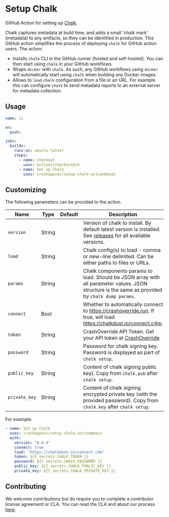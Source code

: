 # Setup Chalk

GitHub Action for setting up [Chalk].

Chalk captures metadata at build time, and adds a small 'chalk mark' (metadata)
to any artifacts, so they can be identified in production. This GitHub action
simplifies the process of deploying `chalk` for GitHub action users. The
action:

- Installs `chalk` CLI in the GitHub runner (hosted and
  self-hosted). You can then start using `chalk` in your GitHub workflows.
- Wraps `docker` with `chalk`. As such, any GitHub workflows using `docker`
  will automatically start using `chalk` when building any Docker images.
- Allows to `load` `chalk` configuration from a file or an URL. For
  example this can configure `chalk` to send metadata reports to an
  external server for metadata collection.

## Usage

```yaml
name: ci

on:
  push:

jobs:
  buildx:
    runs-on: ubuntu-latest
    steps:
      - name: Checkout
        uses: actions/checkout@v4
      - name: Set up Chalk
        uses: crashappsec/setup-chalk-action@main
```

## Customizing

The following parameters can be provided to the action.

| Name          | Type   | Default | Description                                                                                                                                     |
| ------------- | ------ | ------- | ----------------------------------------------------------------------------------------------------------------------------------------------- |
| `version`     | String |         | Version of chalk to install. By default latest version is installed. See [releases] for all available versions.                                 |
| `load`        | String |         | Chalk config(s) to load - comma or new-line delimited. Can be either paths to files or URLs.                                                    |
| `params`      | String |         | Chalk components params to load. Should be JSON array with all parameter values. JSON structure is the same as provided by `chalk dump params`. |
| `connect`     | Bool   |         | Whether to automatically connect to https://crashoverride.run. If true, will load https://chalkdust.io/connect.c4m.                             |
| `token`       | String |         | CrashOverride API Token. Get your API token at [CrashOverride]                                                                                  |
| `password`    | String |         | Password for chalk signing key. Password is displayed as part of `chalk setup`.                                                                 |
| `public_key`  | String |         | Content of chalk signing public key). Copy from `chalk.pub` after `chalk setup`.                                                                |
| `private_key` | String |         | Content of chalk signing encrypted private key (with the provided password). Copy from `chalk.key` after `chalk setup`.                         |

For example:

```yaml
- name: Set up Chalk
  uses: crashappsec/setup-chalk-action@main
  with:
    version: "0.4.4"
    connect: true
    load: "https://chalkdust.io/connect.c4m"
    token: ${{ secrets.CHALK_TOKEN }}
    password: ${{ secrets.CHALK_PASSWORD }}
    public_key: ${{ secrets.CHALK_PUBLIC_KEY }}
    private_key: ${{ secrets.CHALK_PRIVATE_KEY }}
```

[chalk]: https://github.com/crashappsec/chalk/
[releases]: https://crashoverride.com/releases
[CrashOverride]: https://crashoverride.run

## Contributing

We welcome contributions but do require you to complete a contributor
license agreement or CLA. You can read the CLA and about our process
[here](https://github.com/crashappsec/.github/blob/main/CLA-process.md).
